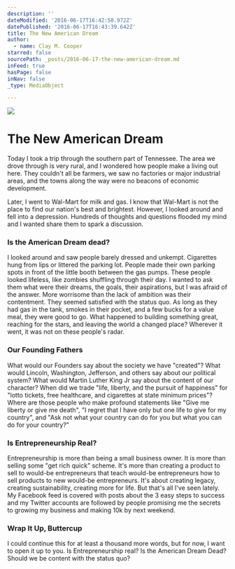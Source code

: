 ```yaml
---
description: ''
dateModified: '2016-06-17T16:42:50.972Z'
datePublished: '2016-06-17T16:43:39.642Z'
title: The New American Dream
author:
  - name: Clay M. Cooper
starred: false
sourcePath: _posts/2016-06-17-the-new-american-dream.md
inFeed: true
hasPage: false
inNav: false
_type: MediaObject

---
```

![](https://the-grid-user-content.s3-us-west-2.amazonaws.com/a931cb35-1964-4e05-824c-e16bc3b3b7f1.jpg)

# The New American Dream

Today I took a trip through the southern part of Tennessee. The area we drove through is very rural, and I wondered how people make a living out here. They couldn't all be farmers, we saw no factories or major industrial areas, and the towns along the way were no beacons of economic development.

Later, I went to Wal-Mart for milk and gas. I know that Wal-Mart is not the place to find our nation's best and brightest. However, I looked around and fell into a depression. Hundreds of thoughts and questions flooded my mind and I wanted share them to spark a discussion.

### Is the American Dream dead?

I looked around and saw people barely dressed and unkempt. Cigarettes hung from lips or littered the parking lot. People made their own parking spots in front of the little booth between the gas pumps. These people looked lifeless, like zombies shuffling through their day. I wanted to ask them what were their dreams, the goals, their aspirations, but I was afraid of the answer. More worrisome than the lack of ambition was their contentment. They seemed satisfied with the status quo. As long as they had gas in the tank, smokes in their pocket, and a few bucks for a value meal, they were good to go. What happened to building something great, reaching for the stars, and leaving the world a changed place? Wherever it went, it was not on these people's radar.

### Our Founding Fathers

What would our Founders say about the society we have "created"? What would Lincoln, Washington, Jefferson, and others say about our political system? What would Martin Luther King Jr say about the content of our character? When did we trade "life, liberty, and the pursuit of happiness" for "lotto tickets, free healthcare, and cigarettes at state minimum prices"? Where are those people who make profound statements like "Give me liberty or give me death", "I regret that I have only but one life to give for my country", and "Ask not what your country can do for you but what you can do for your country?"

### Is Entrepreneurship Real?

Entrepreneurship is more than being a small business owner. It is more than selling some "get rich quick" scheme. It's more than creating a product to sell to would-be entrepreneurs that teach would-be entrepreneurs how to sell products to new would-be entrepreneurs. It's about creating legacy, creating sustainability, creating more for life. But that's all I've seen lately. My Facebook feed is covered with posts about the 3 easy steps to success and my Twitter accounts are followed by people promising me the secrets to growing my business and making 10k by next weekend. 

### Wrap It Up, Buttercup

I could continue this for at least a thousand more words, but for now, I want to open it up to you. Is Entrepreneurship real? Is the American Dream Dead? Should we be content with the status quo?